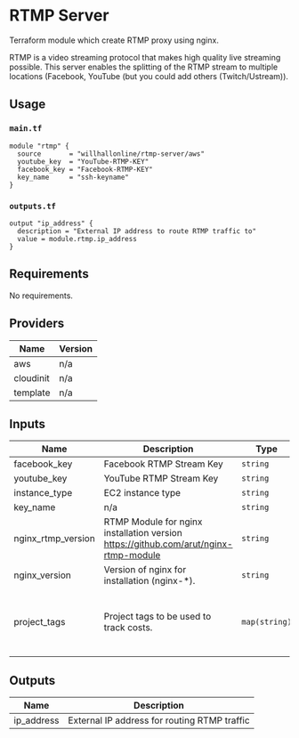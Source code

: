 # RTMP Server

Terraform module which create RTMP proxy using nginx.

RTMP is a video streaming protocol that makes high quality live streaming possible. This server enables the splitting of the RTMP stream to multiple locations (Facebook, YouTube (but you could add others (Twitch/Ustream)).

## Usage

### `main.tf`

```hcl
module "rtmp" {
  source       = "willhallonline/rtmp-server/aws"
  youtube_key  = "YouTube-RTMP-KEY"
  facebook_key = "Facebook-RTMP-KEY"
  key_name     = "ssh-keyname"
}
```

### `outputs.tf`

```hcl
output "ip_address" {
  description = "External IP address to route RTMP traffic to"
  value = module.rtmp.ip_address
}
```

<!-- BEGINNING OF PRE-COMMIT-TERRAFORM DOCS HOOK -->
## Requirements

No requirements.

## Providers

| Name | Version |
|------|---------|
| aws | n/a |
| cloudinit | n/a |
| template | n/a |

## Inputs

| Name | Description | Type | Default | Required |
|------|-------------|------|---------|:--------:|
| facebook\_key | Facebook RTMP Stream Key | `string` | n/a | yes |
| youtube\_key | YouTube RTMP Stream Key | `string` | n/a | yes |
| instance\_type | EC2 instance type | `string` | `"t2.micro"` | no |
| key\_name | n/a | `string` | `"keyname"` | no |
| nginx\_rtmp\_version | RTMP Module for nginx installation version https://github.com/arut/nginx-rtmp-module | `string` | `"1.2.1"` | no |
| nginx\_version | Version of nginx for installation (nginx-\*). | `string` | `"nginx-1.18.0"` | no |
| project\_tags | Project tags to be used to track costs. | `map(string)` | <pre>{<br>  "Name": "RTMP-Restreamer",<br>  "Owner": "Will Hall Online",<br>  "Purpose": "Live streaming"<br>}</pre> | no |

## Outputs

| Name | Description |
|------|-------------|
| ip\_address | External IP address for routing RTMP traffic |

<!-- END OF PRE-COMMIT-TERRAFORM DOCS HOOK -->
